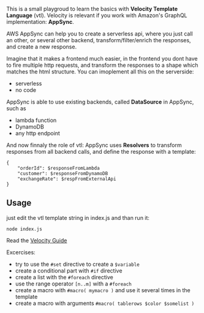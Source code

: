This is a small playgroud to learn the basics with **Velocity Template Language** (vtl).
Velocity is relevant if you work with Amazon's GraphQL implementation: **AppSync**.

AWS AppSync can help you to create a serverless api, where you just call an other,
or several other backend, transform/filter/enrich the responses, and create a new
response. 

Imagine that it makes a frontend much easier, in the frontend you dont have 
to fire multiple http requests, and transform the responses to a shape
which matches the html structure. You can imoplement all this on the serverside:
- serverless
- no code

AppSync is able to use existing backends, called **DataSource** in AppSync, such as
- lambda function
- DynamoDB
- any http endpoint

And now finnaly the role of vtl: AppSync uses **Resolvers** to transform responses
from all backend calls, and define the response with a template:
```
{
    "orderId": $responseFromLambda
    "customer": $responseFromDynamoDB
    "exchangeRate": $respFromExternalApi
}
```

## Usage

just edit the vtl template string in index.js and than run it:
```
node index.js 
```

Read the [Velocity Guide](https://velocity.apache.org/engine/devel/user-guide.html)

Excercises:
- try to use the `#set` directive to create a `$variable`
- create a conditional part with `#if` directive
- create a list with the `#foreach` directive
- use the range operator `[n..m]` with a `#foreach`
- create a macro with `#macro( mymacro )` and use it several times in the template
- create a macro with arguments `#macro( tablerows $color $somelist )`